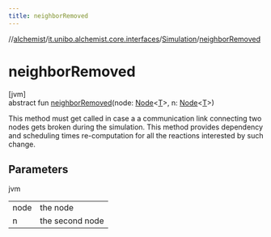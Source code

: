 ```yaml
---
title: neighborRemoved
---
```

//[alchemist](../../../index.html)/[it.unibo.alchemist.core.interfaces](../index.html)/[Simulation](index.html)/[neighborRemoved](neighbor-removed.html)



# neighborRemoved



[jvm]\
abstract fun [neighborRemoved](neighbor-removed.html)(node: [Node](../../it.unibo.alchemist.model.interfaces/-node/index.html)<[T](../-scheduler/index.html)>, n: [Node](../../it.unibo.alchemist.model.interfaces/-node/index.html)<[T](../-scheduler/index.html)>)



This method must get called in case a a communication link connecting two nodes gets broken during the simulation. This method provides dependency and scheduling times re-computation for all the reactions interested by such change.



## Parameters


jvm

| | |
|---|---|
| node | the node |
| n | the second node |




